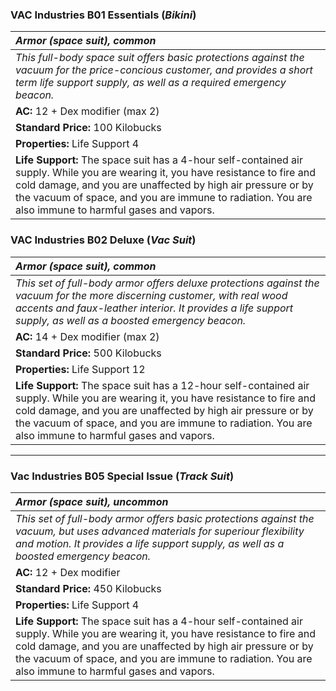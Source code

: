 
### VAC Industries B01 Essentials (*Bikini*)

| _Armor (space suit), common_ | 
|:-------------|
| _This full-body space suit offers basic protections against the vacuum for the price-concious customer, and provides a short term life support supply, as well as a required emergency beacon._ | 
| **AC:** 12 + Dex modifier (max 2) |
| **Standard Price:** 100 Kilobucks |
| **Properties:** Life Support 4 |
| **Life Support:** The space suit has a 4-hour self-contained air supply. While you are wearing it, you have resistance to fire and cold damage, and you are unaffected by high air pressure or by the vacuum of space, and you are immune to radiation. You are also immune to harmful gases and vapors. |


### VAC Industries B02 Deluxe (*Vac Suit*)

| _Armor (space suit), common_ | 
|:-------------|
| _This set of full-body armor offers deluxe protections against the vacuum for the more discerning customer, with real wood accents and faux-leather interior. It provides a life support supply, as well as a boosted emergency beacon._ | 
| **AC:** 14 + Dex modifier (max 2) |
| **Standard Price:** 500 Kilobucks |
| **Properties:** Life Support 12 |
| **Life Support:** The space suit has a 12-hour self-contained air supply. While you are wearing it, you have resistance to fire and cold damage, and you are unaffected by high air pressure or by the vacuum of space, and you are immune to radiation. You are also immune to harmful gases and vapors. |



* * *
### Vac Industries B05 Special Issue (*Track Suit*)

| _Armor (space suit), uncommon_ | 
|:-------------|
| _This set of full-body armor offers basic protections against the vacuum, but uses advanced materials for superiour flexibility and motion. It provides a life support supply, as well as a boosted emergency beacon._ | 
| **AC:** 12 + Dex modifier |
| **Standard Price:** 450 Kilobucks |
| **Properties:** Life Support 4 |
| **Life Support:** The space suit has a 4-hour self-contained air supply. While you are wearing it, you have resistance to fire and cold damage, and you are unaffected by high air pressure or by the vacuum of space, and you are immune to radiation. You are also immune to harmful gases and vapors. |